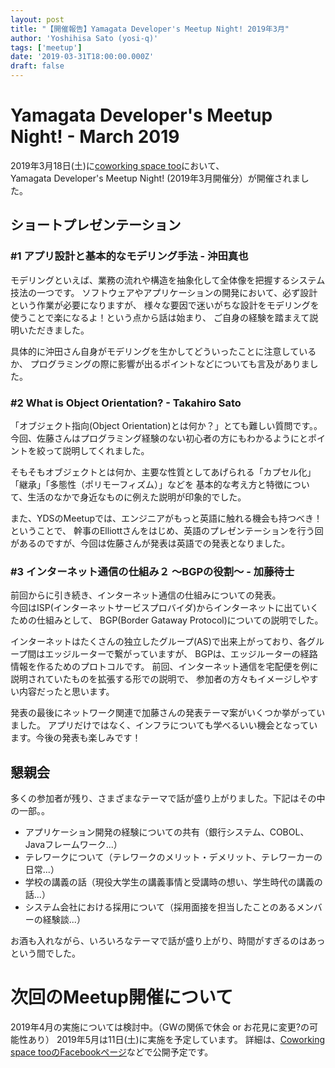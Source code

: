 ```yaml
---
layout: post
title: "【開催報告】Yamagata Developer's Meetup Night! 2019年3月"
author: 'Yoshihisa Sato (yosi-q)'
tags: ['meetup']
date: '2019-03-31T18:00:00.000Z'
draft: false
---
```


# Yamagata Developer's Meetup Night! - March 2019

2019年3月18日(土)に[coworking space too](https://www.coworking-too.com/)において、  
Yamagata Developer's Meetup Night! (2019年3月開催分）が開催されました。

## ショートプレゼンテーション

### #1 アプリ設計と基本的なモデリング手法 - 沖田真也

モデリングといえば、業務の流れや構造を抽象化して全体像を把握するシステム技法の一つです。
ソフトウェアやアプリケーションの開発において、必ず設計という作業が必要になりますが、
様々な要因で迷いがちな設計をモデリングを使うことで楽になるよ！という点から話は始まり、
ご自身の経験を踏まえて説明いただきました。

具体的に沖田さん自身がモデリングを生かしてどういったことに注意しているか、
プログラミングの際に影響が出るポイントなどについても言及がありました。


### #2 What is Object Orientation? - Takahiro Sato

「オブジェクト指向(Object Orientation)とは何か？」とても難しい質問です。。    
今回、佐藤さんはプログラミング経験のない初心者の方にもわかるようにとポイントを絞って説明してくれました。

そもそもオブジェクトとは何か、主要な性質としてあげられる「カプセル化」「継承」「多態性（ポリモーフィズム）」などを
基本的な考え方と特徴について、生活のなかで身近なものに例えた説明が印象的でした。

また、YDSのMeetupでは、エンジニアがもっと英語に触れる機会も持つべき！ということで、
幹事のElliottさんをはじめ、英語のプレゼンテーションを行う回があるのですが、今回は佐藤さんが発表は英語での発表となりました。

### #3 インターネット通信の仕組み２ 〜BGPの役割〜 - 加藤待士

前回からに引き続き、インターネット通信の仕組みについての発表。  
今回はISP(インターネットサービスプロバイダ)からインターネットに出ていくための仕組みとして、
BGP(Border Gataway Protocol)についての説明でした。

インターネットはたくさんの独立したグループ(AS)で出来上がっており、各グループ間はエッジルーターで繋がっていますが、
BGPは、エッジルーターの経路情報を作るためのプロトコルです。
前回、インターネット通信を宅配便を例に説明されていたものを拡張する形での説明で、
参加者の方々もイメージしやすい内容だったと思います。

発表の最後にネットワーク関連で加藤さんの発表テーマ案がいくつか挙がっていました。
アプリだけではなく、インフラについても学べるいい機会となっています。今後の発表も楽しみです！


## 懇親会

多くの参加者が残り、さまざまなテーマで話が盛り上がりました。下記はその中の一部。。

- アプリケーション開発の経験についての共有（銀行システム、COBOL、Javaフレームワーク...）
- テレワークについて（テレワークのメリット・デメリット、テレワーカーの日常...）
- 学校の講義の話（現役大学生の講義事情と受講時の想い、学生時代の講義の話...）
- システム会社における採用について（採用面接を担当したことのあるメンバーの経験談...）

お酒も入れながら、いろいろなテーマで話が盛り上がり、時間がすぎるのはあっという間でした。


# 次回のMeetup開催について

2019年4月の実施については検討中。（GWの関係で休会 or お花見に変更?の可能性あり）
2019年5月は11日(土)に実施を予定しています。
詳細は、[Coworking space tooのFacebookページ](https://www.facebook.com/as.works.2015/)などで公開予定です。
